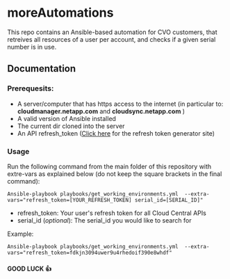 # moreAutomations

This repo contains an Ansible-based automation for CVO customers, that retreives all resources of a user per account, and checks if a given serial number is in use.

## Documentation
### Prerequesits:
- A server/computer that has https access to the internet (in particular to: **cloudmanager.netapp.com** and **cloudsync.netapp.com** )
- A valid version of Ansible installed
- The current dir cloned into the server
- An API refresh_token ([Click here](https://services.cloud.netapp.com/refresh-token) for the refresh token generator site)

### Usage

Run the following command from the main folder of this repository with extre-vars as explained below (do not keep the square brackets in the final command):
```
Ansible-playbook playbooks/get_working_environments.yml  --extra-vars="refresh_token=[YOUR_REFRESH_TOKEN] serial_id=[SERIAL_ID]"
```
- refresh_token: Your user's refresh token for all Cloud Central APIs
- serial_id (*optional*): The serial_id you would like to search for


Example:

```
Ansible-playbook playbooks/get_working_environments.yml  --extra-vars="refresh_token=fdkjn3094uwer9u4rhedoif390e8whdf"
```

#### GOOD LUCK :+1:
